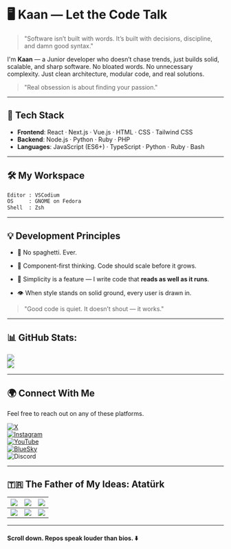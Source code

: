 # 🖥️ Kaan — Let the Code Talk

> "Software isn’t built with words. It’s built with decisions, discipline, and damn good syntax."

I'm **Kaan** — a Junior developer who doesn’t chase trends, just builds solid, scalable, and sharp software. No bloated words. No unnecessary complexity. Just clean architecture, modular code, and real solutions.

> "Real obsession is about finding your passion." 

---
## 🧠 Tech Stack

- **Frontend**: React · Next.js · Vue.js · HTML · CSS · Tailwind CSS
- **Backend**: Node.js · Python · Ruby · PHP
- **Languages**: JavaScript (ES6+) · TypeScript · Python · Ruby · Bash

---
## 🛠️ My Workspace

```bash
Editor : VSCodium  
OS     : GNOME on Fedora
Shell  : Zsh
```
---
## 💡 Development Principles

- 🚫 No spaghetti. Ever.
    
- 🧩 Component-first thinking. Code should scale before it grows.
    
- 📐 Simplicity is a feature — I write code that **reads as well as it runs**.
    
- 👁️ When style stands on solid ground, every user is drawn in.

> "Good code is quiet. It doesn’t shout — it works."  

---
## 📊 GitHub Stats:

![](https://github-readme-stats.vercel.app/api?username=quirxsama&theme=tokyonight&hide_border=false&include_all_commits=true&count_private=false&show_icons=true)<br/>
![](https://github-readme-stats.vercel.app/api/top-langs/?username=quirxsama&theme=tokyonight&hide_border=false&include_all_commits=true&count_private=false&layout=compact&show_icons=true)

---
## 🌍 Connect With Me

Feel free to reach out on any of these platforms.

[![X](https://img.shields.io/badge/X-%40quirxkaan-gray?style=for-the-badge&logo=x&logoColor=white&labelColor=black)](https://x.com/quirxkaan)  
[![Instagram](https://img.shields.io/badge/Instagram-%40quirx.kaan-gray?style=for-the-badge&logo=instagram&logoColor=white&labelColor=e30079)](https://www.instagram.com/quirx.kaan/)  
[![YouTube](https://img.shields.io/badge/YouTube-%40quirxkaan-gray?style=for-the-badge&logo=youtube&logoColor=white&labelColor=darkred)](https://www.youtube.com/@quirxkaan)  
[![BlueSky](https://img.shields.io/badge/BlueSky-%40quirxsama.bsky.social-lightblue?style=for-the-badge&logo=bluesky&logoColor=white&color=gray&labelColor=blue)](https://bsky.app/profile/quirxsama.bsky.social)  
![Discord](https://img.shields.io/badge/Discord-%40quirx.kaan-blue?style=for-the-badge&logo=discord&logoColor=white&color=gray&labelColor=5865f2)

---
## 🇹🇷 The Father of My Ideas: Atatürk
| ![](https://i.imgur.com/xIOBOSS.jpeg)                                             | ![](https://i.imgur.com/ASG6XwH.jpeg)                                             | ![](https://i.imgur.com/Wvt63XC.jpeg)                                        |
| --------------------------------------------------------------------------------- | --------------------------------------------------------------------------------- | ---------------------------------------------------------------------------- |
| ![](https://i.pinimg.com/736x/fb/5a/bc/fb5abcfe5efa70fded7da2e2635290ed.jpg)      | ![](https://i.pinimg.com/736x/2b/db/72/2bdb72685858ab866c5499558230e36a.jpg)      | ![](https://i.pinimg.com/736x/14/f1/97/14f197ea6d1d1f2de20ee836999c8fd4.jpg) |

---
#### Scroll down. Repos speak louder than bios. ⬇️
